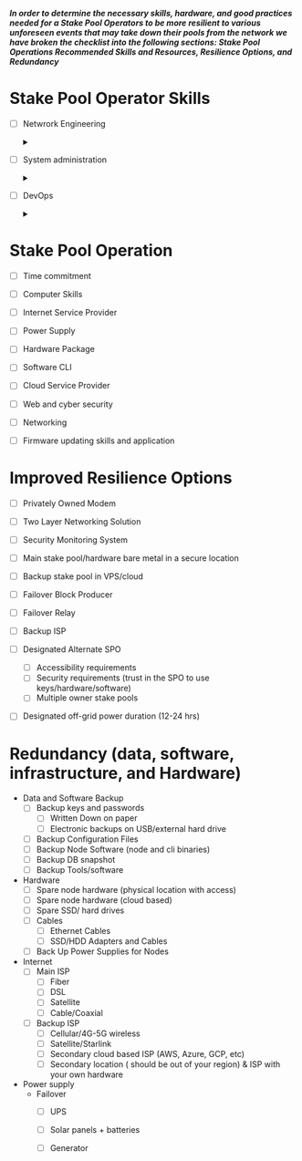 ***In order to determine the necessary skills, hardware, and good practices needed for a Stake Pool Operators to be more resilient to various unforeseen events that may take down their pools from the network we have broken the checklist into the following sections: Stake Pool Operations Recommended Skills and Resources, Resilience Options, and Redundancy***

# Stake Pool Operator Skills
- [ ] Netwrork Engineering<details><summary></summary><br> A network engineer is a technology professional who is highly skilled in maintaining the connectivity of networks in terms of data, voice, calls, videos and wireless network services. These network engineers are also referred to as network architects.Our Network engineering description includes being accountable for formulating, implementing and executing the entirety of computer networks within an organization</details>


- [ ] System administration<details><summary></summary><br> A system administrator, or sysadmin, or admin is a person who is responsible for the upkeep, configuration, and reliable operation of computer systems; especially multi-user computers, such as servers. The system administrator seeks to ensure that the uptime, performance, resources, and security of the computers they manage meet the needs of the users, without exceeding a set budget when doing so. To meet these needs, a system administrator may acquire, install, or upgrade computer components and software; provide routine automation; maintain security policies; troubleshoot; train or supervise staff; or offer technical support for projects.</details>


- [ ] DevOps<details><summary></summary><br>
"By definition, DevOps outlines a software development process and an organizational culture shift that speeds the delivery of higher quality software by automating and integrating the efforts of development and IT operations teams – two groups that traditionally practiced separately from each other, or in silos.<br>
In practice, the best DevOps processes and cultures extend beyond development and operations to incorporate inputs from all application stakeholders - including platform and infrastructure engineering, security, compliance, governance, risk management, line-of-business, end-users and customers - into the software development lifecycle."</details>

# Stake Pool Operation
- [ ] Time commitment
- [ ] Computer Skills
- [ ] Internet Service Provider
- [ ] Power Supply
- [ ] Hardware Package
- [ ] Software CLI
- [ ] Cloud Service Provider
- [ ] Web and cyber security
- [ ] Networking
- [ ] Firmware updating skills and application



# Improved Resilience Options
- [ ] Privately Owned Modem
- [ ] Two Layer Networking Solution
- [ ] Security Monitoring System 
- [ ] Main stake pool/hardware bare metal in a secure location
- [ ] Backup stake pool in VPS/cloud
- [ ] Failover Block Producer
- [ ] Failover Relay
- [ ] Backup ISP
- [ ] Designated Alternate SPO
	- [ ] Accessibility requirements
	- [ ] Security requirements (trust in the SPO to use keys/hardware/software)
	- [ ] Multiple owner stake pools
- [ ] Designated off-grid power duration (12-24 hrs)


# Redundancy (data, software, infrastructure, and Hardware)
- Data and Software Backup
	- [ ] Backup keys and passwords
		- [ ] Written Down on paper
		- [ ] Electronic backups on USB/external hard drive
	- [ ] Backup Configuration Files
	- [ ] Backup Node Software (node and cli binaries)
	- [ ] Backup DB snapshot
	- [ ] Backup Tools/software

- Hardware
	- [ ] Spare node hardware (physical location with access)
	- [ ] Spare node hardware (cloud based)
	- [ ] Spare SSD/ hard drives
	- [ ] Cables
		- [ ] Ethernet Cables
		- [ ] SSD/HDD Adapters and Cables
	- [ ] Back Up Power Supplies for Nodes

- Internet
	- [ ] Main ISP
		- [ ] Fiber
		- [ ] DSL
		- [ ] Satellite
		- [ ] Cable/Coaxial
	- [ ] Backup ISP
		- [ ] Cellular/4G-5G wireless
		- [ ] Satellite/Starlink
		- [ ] Secondary cloud based ISP (AWS, Azure, GCP, etc)
		- [ ] Secondary location ( should be out of your region) & ISP with your own hardware
- Power supply
	- Failover
		- [ ] UPS
		- [ ] Solar panels + batteries
		- [ ] Generator


